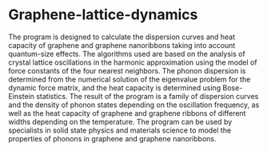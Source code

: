 # Graphene-lattice-dynamics

The program is designed to calculate the dispersion curves and heat capacity of graphene and graphene nanoribbons taking into account quantum-size effects. The algorithms used are based on the analysis of crystal lattice oscillations in the harmonic approximation using the model of force constants of the four nearest neighbors. The phonon dispersion is determined from the numerical solution of the eigenvalue problem for the dynamic force matrix, and the heat capacity is determined using Bose-Einstein statistics. The result of the program is a family of dispersion curves and the density of phonon states depending on the oscillation frequency, as well as the heat capacity of graphene and graphene ribbons of different widths depending on the temperature. The program can be used by specialists in solid state physics and materials science to model the properties of phonons in graphene and graphene nanoribbons.
